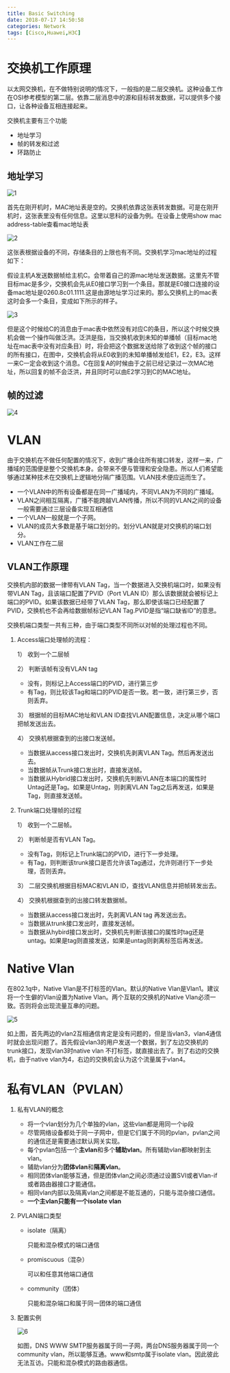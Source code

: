 ```yaml
---
title: Basic Switching
date: 2018-07-17 14:50:58
categories: Network
tags: [Cisco,Huawei,H3C]
---
```


# 交换机工作原理

以太网交换机，在不做特别说明的情况下，一般指的是二层交换机。这种设备工作在OSI参考模型的第二层。依靠二层消息中的源和目标转发数据，可以提供多个接口，让各种设备互相连接起来。

<!---more---->

交换机主要有三个功能

- 地址学习
- 帧的转发和过滤
- 环路防止



## 地址学习

![1](Basic-Switching\1.png)

首先在刚开机时，MAC地址表是空的。交换机依靠这张表转发数据。可是在刚开机时，这张表里没有任何信息。这里以思科的设备为例。在设备上使用show mac address-table查看mac地址表

![2](Basic-Switching\2.png)



这张表根据设备的不同，存储条目的上限也有不同。交换机学习mac地址的过程如下：

假设主机A发送数据帧给主机C。会带着自己的源mac地址发送数据。这里先不管目标mac是多少，交换机会先从E0接口学习到一个条目。那就是E0接口连接的设备mac地址是0260.8c01.1111.这是由源地址学习过来的。那么交换机上的mac表这时会多一个条目，变成如下所示的样子。

![3](basic-switching\3.png)

但是这个时候给C的消息由于mac表中依然没有对应C的条目，所以这个时候交换机会做一个操作叫做泛洪。泛洪是指，当交换机收到未知的单播帧（目标mac地址在mac表中没有对应条目）时，将会把这个数据发送给除了收到这个帧的接口的所有接口，在图中，交换机会将从E0收到的未知单播帧发给E1，E2，E3。这样一来C一定会收到这个消息。C在回复A的时候由于之前已经记录过一次MAC地址，所以回复的帧不会泛洪，并且同时可以由E2学习到C的MAC地址。

## 帧的过滤



![4](Basic-switching\4.png)

# VLAN

由于交换机在不做任何配置的情况下，收到广播会往所有接口转发，这样一来，广播域的范围便是整个交换机本身。会带来不便与管理和安全隐患。所以人们希望能够通过某种技术在交换机上逻辑地分隔广播范围。VLAN技术便应运而生了。

- 一个VLAN中的所有设备都是在同一广播域内，不同VLAN为不同的广播域。
- VLAN之间相互隔离，广播不能跨越VLAN传播，所以不同的VLAN之间的设备一般需要通过三层设备实现互相通信
- 一个VLAN一般就是一个子网。
- VLAN的成员大多数是基于端口划分的。划分VLAN就是对交换机的端口划分。
- VLAN工作在二层



## VLAN工作原理

交换机内部的数据一律带有VLAN Tag，当一个数据进入交换机端口时，如果没有带VLAN Tag，且该端口配置了PVID（Port VLAN ID）那么该数据就会被标记上端口的PVID。如果该数据已经带了VLAN Tag，那么即使该端口已经配置了PVID，交换机也不会再给数据帧标记VLAN Tag.PVID是指“端口缺省ID”的意思。



交换机端口类型一共有三种，由于端口类型不同所以对帧的处理过程也不同。

1. Access端口处理帧的流程：

   1） 收到一个二层帧

   2） 判断该帧有没有VLAN tag

   - 没有，则标记上Access端口的PVID，进行第三步
   - 有Tag，则比较该Tag和端口的PVID是否一致。若一致，进行第三步，否则丢弃。

   3） 根据帧的目标MAC地址和VLAN ID查找VLAN配置信息，决定从哪个端口把帧发送出去。

   4） 交换机根据查到的出接口发送帧。

   - 当数据从access接口发出时，交换机先剥离VLAN Tag。然后再发送出去。
   - 当数据帧从Trunk接口发出时，直接发送帧。
   - 当数据从Hybrid接口发出时，交换机先判断VLAN在本端口的属性时Untag还是Tag。如果是Untag，则剥离VLAN Tag之后再发送，如果是Tag，则直接发送帧。

2. Trunk端口处理帧的过程

   1） 收到一个二层帧。

   2） 判断帧是否有VLAN Tag。

   - 没有Tag，则标记上Trunk端口的PVID，进行下一步处理。
   - 有Tag，则判断该trunk接口是否允许该Tag通过，允许则进行下一步处理，否则丢弃。

   3） 二层交换机根据目标MAC和VLAN ID，查找VLAN信息并把帧转发出去。

   4） 交换机根据查到的出接口转发数据帧。

   - 当数据从access接口发出时，先剥离VLAN tag 再发送出去。
   - 当数据从trunk接口发出时，直接发送帧。
   - 当数据从hybird接口发出时，交换机先判断该接口的属性时tag还是untag。如果是tag则直接发送，如果是untag则剥离标签后再发送。

# Native Vlan

在802.1q中，Native Vlan是不打标签的Vlan。默认的Native Vlan是Vlan1。建议将一个生僻的Vlan设置为Native Vlan。两个互联的交换机的Native Vlan必须一致。否则将会出现流量互串的问题。

![5](Basic-Switching\5.png)

如上图，首先两边的vlan2互相通信肯定是没有问题的，但是当vlan3，vlan4通信时就会出现问题了。首先假设vlan3的用户发送一个数据，到了左边交换机的trunk接口，发现vlan3时native vlan 不打标签，就直接出去了。到了右边的交换机，由于native vlan为4，右边的交换机会认为这个流量属于vlan4。



# 私有VLAN（PVLAN）

1. 私有VLAN的概念

   - 将一个vlan划分为几个单独的vlan，这些vlan都是用同一个ip段
   - 尽管网络设备都处于同一子网中，但是它们属于不同的pvlan，pvlan之间的通信还是需要通过默认网关实现。
   - 每个pvlan包括一个**主vlan**和多个**辅助vlan**。所有辅助vlan都映射到主vlan。
   - 辅助vlan分为**团体vlan**和**隔离vlan**。
   - 相同团体vlan能够互通，但是团体vlan之间必须通过设置SVI或者Vlan-if或者路由器接口才能通信。
   - 相同vlan内部以及隔离vlan之间都是不能互通的，只能与混杂接口通信。
   - **一个主vlan只能有一个isolate vlan**

2. PVLAN端口类型

   - isolate（隔离）

     只能和混杂模式的端口通信

   - promiscuous（混杂）

     可以和任意其他端口通信

   - community（团体）

     只能和混杂端口和属于同一团体的端口通信

3. 配置实例

   ![6](Basic-switching\6.png)

   如图，DNS WWW SMTP服务器属于同一子网，两台DNS服务器属于同一个community vlan，所以能够互通。www和smtp属于isolate vlan。因此彼此无法互访。只能和混杂模式的路由器通信。


